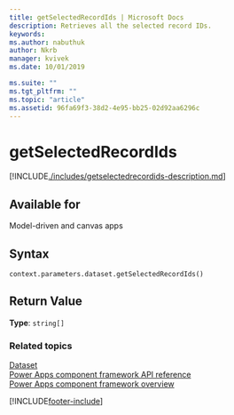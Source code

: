 ```yaml
---
title: getSelectedRecordIds | Microsoft Docs
description: Retrieves all the selected record IDs.
keywords:
ms.author: nabuthuk
author: Nkrb
manager: kvivek
ms.date: 10/01/2019

ms.suite: ""
ms.tgt_pltfrm: ""
ms.topic: "article"
ms.assetid: 96fa69f3-38d2-4e95-bb25-02d92aa6296c
---
```


# getSelectedRecordIds

[!INCLUDE[./includes/getselectedrecordids-description.md](./includes/getselectedrecordids-description.md)]

## Available for

Model-driven and canvas apps

## Syntax

`context.parameters.dataset.getSelectedRecordIds()`

## Return Value

**Type**: `string[]`

### Related topics

[Dataset](../dataset.md)<br/>
[Power Apps component framework API reference](../../reference/index.md)<br/>
[Power Apps component framework overview](../../overview.md)

[!INCLUDE[footer-include](../../../../includes/footer-banner.md)]
